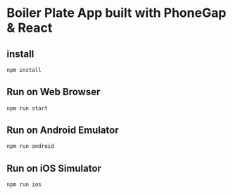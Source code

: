 # Boiler Plate App built with PhoneGap & React

## install

```bash
npm install
```

## Run on Web Browser

```bash
npm run start
```

## Run on Android Emulator

```bash
npm run android
```

## Run on iOS Simulator

```bash
npm run ios
```